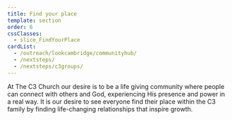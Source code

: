 ```yaml
---
title: Find your place
template: section
order: 6
cssClasses:
  - slice_FindYourPlace
cardList:
  - /outreach/lookcambridge/communityhub/
  - /nextsteps/
  - /nextsteps/c3groups/
---
```


<div class="info_header_text">
    At The C3 Church our desire is to be a life giving community where people can connect with others and God, experiencing His presence and power in a real way. It is our desire to see everyone find their place within the C3 family by finding life-changing relationships that inspire growth.
</div>
